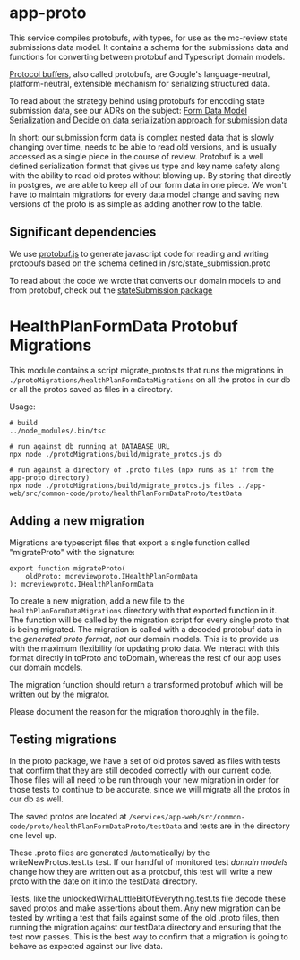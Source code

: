 # app-proto

This service compiles protobufs, with types, for use as the mc-review state submissions data model. It contains a schema for the submissions data and functions for converting between protobuf and Typescript domain models.

[Protocol buffers](https://developers.google.com/protocol-buffers), also called protobufs, are Google's language-neutral, platform-neutral, extensible mechanism for serializing structured data.

To read about the strategy behind using protobufs for encoding state submission data, see our ADRs on the subject: [Form Data Model Serialization](https://qmacbis.atlassian.net/wiki/spaces/OY2/pages/2760179717/008+-+Implemented+-+Form+Data+Model+Serialization) and [Decide on data serialization approach for submission data](https://qmacbis.atlassian.net/wiki/spaces/OY2/pages/2741501960/009+-+Implemented+-+Decide+on+data+serialization+approach+for+submission+data)

In short: our submission form data is complex nested data that is slowly changing over time, needs to be able to read old versions, and is usually accessed as a single piece in the course of review. Protobuf is a well defined serialization format that gives us type and key name safety along with the ability to read old protos without blowing up. By storing that directly in postgres, we are able to keep all of our form data in one piece. We won't have to maintain migrations for every data model change and saving new versions of the proto is as simple as adding another row to the table.

## Significant dependencies

We use [protobuf.js](https://github.com/protobufjs/protobuf.js) to generate javascript code for reading and writing protobufs based on the schema defined in /src/state_submission.proto

To read about the code we wrote that converts our domain models to and from protobuf, check out the [stateSubmission package](https://github.com/CMSgov/managed-care-review/tree/main/services/app-web/src/common-code/proto/healthPlanFormDataProto)

# HealthPlanFormData Protobuf Migrations

This module contains a script migrate_protos.ts that runs the migrations in `./protoMigrations/healthPlanFormDataMigrations` on all the protos in our db or all the protos saved as files in a directory.

Usage:

```
# build
../node_modules/.bin/tsc

# run against db running at DATABASE_URL
npx node ./protoMigrations/build/migrate_protos.js db

# run against a directory of .proto files (npx runs as if from the app-proto directory)
npx node ./protoMigrations/build/migrate_protos.js files ../app-web/src/common-code/proto/healthPlanFormDataProto/testData

```

## Adding a new migration

Migrations are typescript files that export a single function called "migrateProto" with the signature:

```
export function migrateProto(
    oldProto: mcreviewproto.IHealthPlanFormData
): mcreviewproto.IHealthPlanFormData
```

To create a new migration, add a new file to the `healthPlanFormDataMigrations` directory with that exported function in it. The function will be called by the migration script for every single proto that is being migrated. The migration is called with a decoded protobuf data in the _generated proto format_, _not_ our domain models. This is to provide us with the maximum flexibility for updating proto data. We interact with this format directly in toProto and toDomain, whereas the rest of our app uses our domain models.

The migration function should return a transformed protobuf which will be written out by the migrator.

Please document the reason for the migration thoroughly in the file.

## Testing migrations

In the proto package, we have a set of old protos saved as files with tests that confirm that they are still decoded correctly with our current code. Those files will all need to be run through your new migration in order for those tests to continue to be accurate, since we will migrate all the protos in our db as well.

The saved protos are located at `/services/app-web/src/common-code/proto/healthPlanFormDataProto/testData` and tests are in the directory one level up.

These .proto files are generated /automatically/ by the writeNewProtos.test.ts test. If our handful of monitored test _domain models_ change how they are written out as a protobuf, this test will write a new proto with the date on it into the testData directory.

Tests, like the unlockedWithALittleBitOfEverything.test.ts file decode these saved protos and make assertions about them. Any new migration can be tested by writing a test that fails against some of the old .proto files, then running the migration against our testData directory and ensuring that the test now passes. This is the best way to confirm that a migration is going to behave as expected against our live data.
